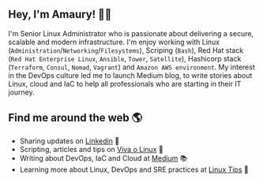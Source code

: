 ## Hey, I'm Amaury! 👨‍💻

I'm Senior Linux Administrator who is passionate about delivering a secure, scalable and modern infrastructure. I'm enjoy working with Linux (```Administration```/```Networking```/```Filesystems```), Scriping (```Bash```), Red Hat stack (```Red Hat Enterprise Linux```, ```Ansible```, ```Tower```, ```Satellite```), Hashicorp stack (```Terraform```, ```Consul```, ```Nomad```, ```Vagrant```) and ```Amazon AWS environment```. My interest in the DevOps culture led me to launch Medium blog, to write stories about Linux, cloud and IaC to help all professionals who are starting in their IT journey.

## Find me around the web 🌎

- Sharing updates on [Linkedin](https://www.linkedin.com/in/amaurybsouza/) 	💼
- Scripting, articles and tips on [Viva o Linux](https://www.vivaolinux.com.br/~amaurybsouza/scripts/) 🐧
- Writing about DevOps, IaC and Cloud at [Medium](https://amaurybsouza.medium.com/) 📚
- Learning more about Linux, DevOps and SRE practices at [Linux Tips](https://www.youtube.com/user/linuxtipscanal) 🚀
